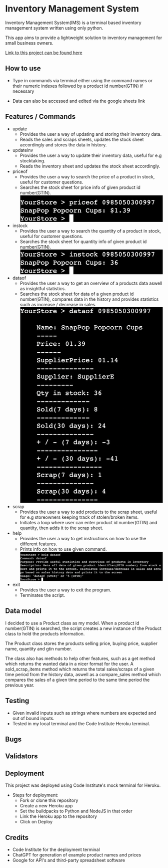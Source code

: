 # Inventory Management System

Inventory Management System(IMS) is a terminal based inventory management system written using only python.

This app aims to provide a lightweight solution to inventory management for small business owners.

[Link to this project can be found here](https://inventorymanagementsystem-86826be60536.herokuapp.com/)

## How to use

- Type in commands via terminal either using the command names or their numeric indexes followed by a product id number(GTIN) if necessary

- Data can also be accessed and edited via the google sheets link

## Features / Commands

- update
    - Provides the user a way of updating and storing their inventory data.
    - Reads the sales and scraps sheets, updates the stock sheet accordingly and stores the data in history.
- updateinv
    - Provides the user a way to update their inventory data, useful for e.g stocktaking.
    - Reads the inventory sheet and updates the stock sheet accordingly.
- priceof
    - Provides the user a way to search the price of a product in stock, useful for customer questions.
    - Searches the stock sheet for price info of given product id number(GTIN).
    ![Priceof command](media/priceof.png)
- instock
    - Provides the user a way to search the quantity of a product in stock, useful for customer questions.
    - Searches the stock sheet for quantity info of given product id number(GTIN).
    ![Instock command](media/instock.png)
- dataof
    - Provides the user a way to get an overview of a products data aswell as insightful statistics.
    - Searches the stock sheet for data of a given product id number(GTIN), compares data in the history and provides statistics such as increase / decrease in sales.
    ![Dataof command](media/dataof.png)
- scrap
    - Provides the user a way to add products to the scrap sheet, useful for e.g storeowners keeping track of stolen/broken items.
    - Initiates a loop where user can enter product id number(GTIN) and quantity, then adds it to the scrap sheet.
- help
    - Provides the user a way to get instructions on how to use the different features.
    - Prints info on how to use given command.
    ![Help command](media/help.png)
- exit
    - Provides the user a way to exit the program.
    - Terminates the script.

## Data model

I decided to use a Product class as my model. When a product id number(GTIN) is searched, the script creates a new instance of the Product class to hold the products information.

The Product class stores the products selling price, buying price, supplier name, quantity and gtin number.

The class also has methods to help other features, such as a get method which returns the wanted data in a nicer format for the user. A sold_scrap_items method which returns the total sales/scraps of a given time period from the history data, aswell as a compare_sales method which compares the sales of a given time period to the same time period the previous year.

## Testing

- Given invalid inputs such as strings where numbers are expected and out of bound inputs.
- Tested in my local terminal and the Code Institute Heroku terminal.

## Bugs

## Validators

## Deployment

This project was deployed using Code Institute's mock terminal for Heroku.

- Steps for deployment:
    - Fork or clone this repository
    - Create a new Heroku app
    - Set the buildpacks to Python and NodeJS in that order
    - Link the Heroku app to the repository
    - Click on Deploy

## Credits

- Code Institute for the deployment terminal
- ChatGPT for generation of example product names and prices
- Google for API's and third-party spreadsheet software